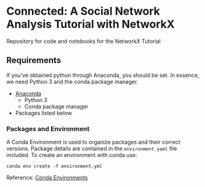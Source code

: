 # Connected: A Social Network Analysis Tutorial with NetworkX
Repository for code and notebooks for the NetworkX Tutorial

## Requirements
If you've obtained python through Anaconda, you should be set. In essence, we need Python 3 and the conda package manager.

- [Anaconda](https://www.continuum.io/downloads)
  - Python 3
  - Conda package manager
- Packages listed below


### Packages and Environment
A Conda Environment is used to organize packages and their correct versions. Package details are contained in the `environment.yaml` file included. To create an environment with conda use:

```
conda env create -f environment.yml
```

Reference: [Conda Environments](http://conda.pydata.org/docs/using/envs.html)
